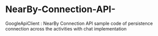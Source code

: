 # NearBy-Connection-API-
GoogleApiClient : NearBy Connection API sample code of persistence connection across the activities with chat implementation

